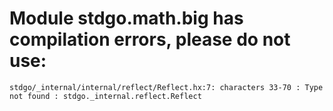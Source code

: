 # Module stdgo.math.big has compilation errors, please do not use:
```
stdgo/_internal/internal/reflect/Reflect.hx:7: characters 33-70 : Type not found : stdgo._internal.reflect.Reflect

```

